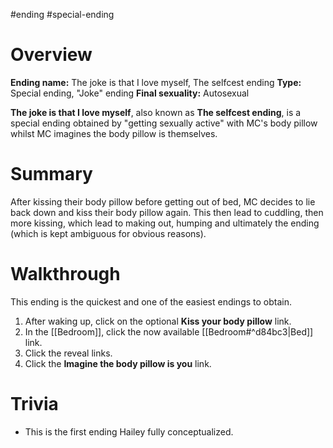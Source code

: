 #ending #special-ending

# Overview
**Ending name:** The joke is that I love myself, The selfcest ending
**Type:** Special ending, "Joke" ending
**Final sexuality:** Autosexual

**The joke is that I love myself**, also known as **The selfcest ending**, is a special ending obtained by "getting sexually active" with MC's body pillow whilst MC imagines the body pillow is themselves.

# Summary
After kissing their body pillow before getting out of bed, MC decides to lie back down and kiss their body pillow again. This then lead to cuddling, then more kissing, which lead to making out, humping and ultimately the ending (which is kept ambiguous for obvious reasons).

# Walkthrough
This ending is the quickest and one of the easiest endings to obtain.
1. After waking up, click on the optional **Kiss your body pillow** link.
2. In the [[Bedroom]], click the now available [[Bedroom#^d84bc3|Bed]] link.
3. Click the reveal links.
4. Click the **Imagine the body pillow is you** link.

# Trivia
- This is the first ending Hailey fully conceptualized.